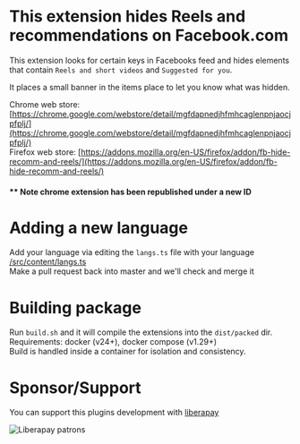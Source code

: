 # This extension hides Reels and recommendations on Facebook.com

This extension looks for certain keys in Facebooks feed and hides elements that contain `Reels and short videos` and `Suggested for you`.

It places a small banner in the items place to let you know what was hidden.

Chrome web store: [https://chrome.google.com/webstore/detail/mgfdapnedjhfmhcaglenpnjaocjpfplj/](https://chrome.google.com/webstore/detail/mgfdapnedjhfmhcaglenpnjaocjpfplj/)  
Firefox web store: [https://addons.mozilla.org/en-US/firefox/addon/fb-hide-recomm-and-reels/](https://addons.mozilla.org/en-US/firefox/addon/fb-hide-recomm-and-reels/)
  
#### ** Note chrome extension has been republished under a new ID  
  
# Adding a new language  

Add your language via editing the `langs.ts` file with your language [/src/content/langs.ts](https://github.com/mrinc/Facebook-Hide-Recommendations-and-Reels/edit/master/src/lib/langs.ts)  
Make a pull request back into master and we'll check and merge it  

# Building package

Run `build.sh` and it will compile the extensions into the `dist/packed` dir.  
Requirements: docker (v24+), docker compose (v1.29+)  
Build is handled inside a container for isolation and consistency.

# Sponsor/Support  
You can support this plugins development with [liberapay](https://liberapay.com/mitchellr/donate)  

![Liberapay patrons](https://img.shields.io/liberapay/patrons/mitchellr?link=https%3A%2F%2Fliberapay.com%2Fmitchellr%2Fdonate)

